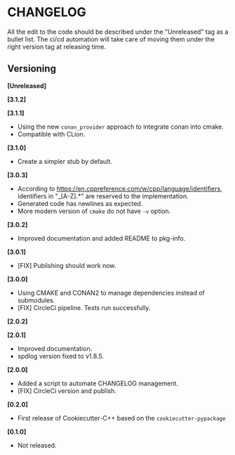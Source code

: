 CHANGELOG
=========

All the edit to the code should be described under the "Unreleased" tag as a
bullet list. The ci/cd automation will take care of moving them under the right
version tag at releasing time.

Versioning
----------
**[Unreleased]**

**[3.1.2]**

**[3.1.1]**
* Using the new `conan_provider` approach to integrate conan into cmake.
* Compatible with CLion.

**[3.1.0]**
* Create a simpler stub by default.

**[3.0.3]**
* According to https://en.cppreference.com/w/cpp/language/identifiers, identifiers in "_[A-Z].*" are reserved to the implementation.
* Generated code has newlines as expected.
* More modern version of `cmake` do not have `-v` option.

**[3.0.2]**
* Improved documentation and added README to pkg-info.

**[3.0.1]**
* [FIX] Publishing should work now.

**[3.0.0]**
* Using CMAKE and CONAN2 to manage dependencies instead of submodules.
* [FIX] CircleCi pipeline. Tests run successfully.

**[2.0.2]**

**[2.0.1]**
* Improved documentation.
* spdlog version fixed to v1.8.5.

**[2.0.0]**
* Added a script to automate CHANGELOG management.
* [FIX] CircleCi version and publish.

**[0.2.0]**
* First release of Cookiecutter-C++ based on the `cookiecutter-pypackage`

**[0.1.0]**
* Not released.


